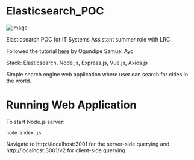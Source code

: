 # Elasticsearch_POC
![image](https://user-images.githubusercontent.com/53841219/124328392-81b9b080-db57-11eb-8727-ceaafd548f13.png)

Elasticsearch POC for IT Systems Assistant summer role with LRC.

Followed the tutorial [here](https://www.digitalocean.com/community/tutorials/how-to-build-a-real-time-search-engine-with-node-vue-and-elasticsearch) by Ogundipe Samuel Ayo

Stack: Elasticsearch, Node.js, Express.js, Vue.js, Axios.js

Simple search engine web application where user can search for cities in the world.

# Running Web Application
To start Node.js server:
```
node index.js
```
Navigate to http://localhost:3001 for the server-side querying and http://localhost:3001/v2 for client-side querying
